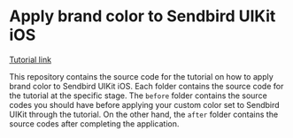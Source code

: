 # Apply brand color to Sendbird UIKit iOS

[Tutorial link](https://sendbird.com/docs/chat/uikit/v3/ios/tutorial/apply-brand-color)

This repository contains the source code for the tutorial on how to apply brand color to Sendbird UIKit iOS.
Each folder contains the source code for the tutorial at the specific stage. The `before` folder contains the source codes you should have before applying your custom color set to Sendbird UIKit through the tutorial. On the other hand, the `after` folder contains the source codes after completing the application.

